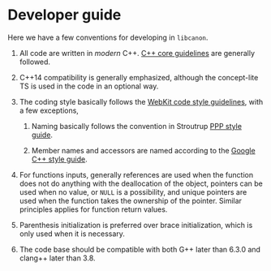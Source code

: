 Developer guide
===============

Here we have a few conventions for developing in `libcanon`.

1. All code are written in *modern* C++. [C++ core guidelines][Core] are
   generally followed.

2. C++14 compatibility is generally emphasized, although the concept-lite TS is
   used in the code in an optional way.

3. The coding style basically follows the [WebKit code style
   guidelines][WebKit], with a few exceptions,

   1. Naming basically follows the convention in Stroutrup [PPP style
      guide][PPP].  

   2. Member names and accessors are named according to the [Google C++ style
      guide][Google].

4. For functions inputs, generally references are used when the function does
   not do anything with the deallocation of the object, pointers can be used
   when no value, or `NULL` is a possibility, and unique pointers are used when
   the function takes the ownership of the pointer.  Similar principles applies
   for function return values.

5. Parenthesis initialization is preferred over brace initialization, which is
   only used when it is necessary.

6. The code base should be compatible with both G++ later than 6.3.0 and
   clang++ later than 3.8.

[Core]: https://github.com/isocpp/CppCoreGuidelines
[WebKit]: https://webkit.org/code-style-guidelines/
[PPP]: http://www.stroustrup.com/Programming/PPP-style-rev3.pdf
[Google]: https://google.github.io/styleguide/cppguide.html

